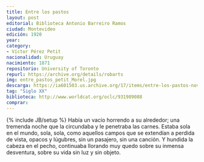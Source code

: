 ```yaml
---
title: Entre los pastos
layout: post
editorial: Biblioteca Antonio Barreiro Ramos
ciudad: Montevideo
edición: 1920
year: 
category: 
- Víctor Pérez Petit
nacionalidad: Uruguay
nacimiento: 1871
repositorio: University of Toronto
repurl: https://archive.org/details/robarts
img: entre_pastos_petit_Morel.jpg
descarga: https://ia601503.us.archive.org/17/items/entre-los-pastos-novela/Entre%20los%20pastos%2C%20novela.pdf
tag: "Siglo XX"
biblioteca: http://www.worldcat.org/oclc/931989088
comprar: 
---
```

{% include JB/setup %}
Había un vacío horrendo a su alrededor; una tremenda noche que la circundaba y le penetraba las carnes. Estaba sola en el mundo, sola, sola, como aquellos campos que se extendían a perdida de vista, opacos y lúgubres, sin un pasajero, sin una canción. Y hundida la cabeza en el pecho, continuaba llorando muy quedo sobre su inmensa desventura, sobre su vida sin luz y sin objeto.
